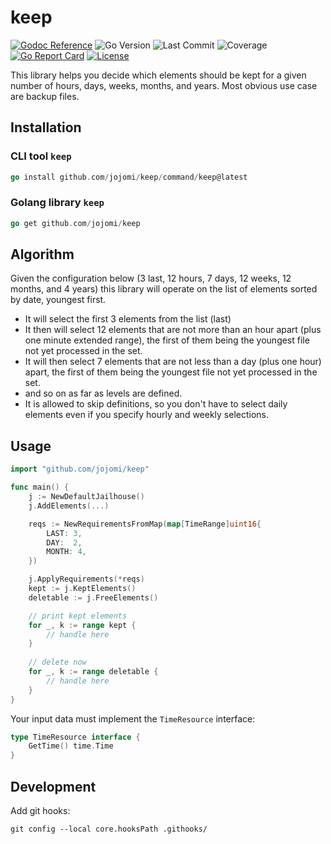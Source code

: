 # keep

[![Godoc Reference](https://godoc.org/github.com/jojomi/keep?status.svg)](http://godoc.org/github.com/jojomi/keep)
![Go Version](https://img.shields.io/github/go-mod/go-version/jojomi/keep)
![Last Commit](https://img.shields.io/github/last-commit/jojomi/keep)
![Coverage](https://img.shields.io/badge/Coverage-84.3%25-brightgreen)
[![Go Report Card](https://goreportcard.com/badge/jojomi/keep)](https://goreportcard.com/report/jojomi/keep)
[![License](https://img.shields.io/badge/License-MIT-orange.svg)](https://github.com/jojomi/keep/blob/master/LICENSE)

This library helps you decide which elements should be kept for a given number of hours, days, weeks, months, and years.
Most obvious use case are backup files.

## Installation

### CLI tool `keep`

``` go
go install github.com/jojomi/keep/command/keep@latest
```

### Golang library `keep`

``` go
go get github.com/jojomi/keep
```

## Algorithm

Given the configuration below (3 last, 12 hours, 7 days, 12 weeks, 12 months, and 4 years) this library will operate on the list of elements sorted by date, youngest first.
* It will select the first 3 elements from the list (last)
* It then will select 12 elements that are not more than an hour apart (plus one minute extended range), the first of them being the youngest file not yet processed in the set.
* It will then select 7 elements that are not less than a day (plus one hour) apart, the first of them being the youngest file not yet processed in the set.
* and so on as far as levels are defined.
* It is allowed to skip definitions, so you don't have to select daily elements even if you specify hourly and weekly selections.

## Usage

``` go
import "github.com/jojomi/keep"

func main() {
    j := NewDefaultJailhouse()
    j.AddElements(...)

    reqs := NewRequirementsFromMap(map[TimeRange]uint16{
        LAST: 3,
        DAY:  2,
        MONTH: 4,
    })

    j.ApplyRequirements(*reqs)
    kept := j.KeptElements()
    deletable := j.FreeElements()

    // print kept elements
    for _, k := range kept {
        // handle here
    }
	
    // delete now
    for _, k := range deletable {
        // handle here
    }
}
```

Your input data must implement the `TimeResource` interface:

``` go 
type TimeResource interface {
	GetTime() time.Time
}
```

## Development

Add git hooks:

``` shell
git config --local core.hooksPath .githooks/
```
